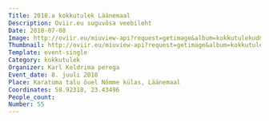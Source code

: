 ```yaml
---
Title: 2018.a kokkutulek Läänemaal
Description: Oviir.eu suguvõsa veebileht
Date: 2018-07-08
Image: http://oviir.eu/miuview-api?request=getimage&album=kokkutulekud&item=2018_55-kokkutulek-karatuma.jpg&size=1200&mode=longest
Thumbnail: http://oviir.eu/miuview-api?request=getimage&album=kokkutulekud&item=2018_55-kokkutulek-karatuma.jpg&size=600&mode=square
Template: event-single
Category: kokkutulek
Organizer: Karl Keldrima perega
Event_date: 8. juuli 2018
Place: Karatuma talu õuel Nõmme külas, Läänemaal
Coordinates: 58.92318, 23.43496
People_count:
Number: 55
---
```

